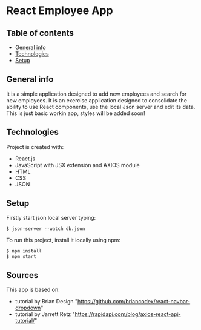 # React Employee App

## Table of contents
* [General info](#general-info)
* [Technologies](#technologies)
* [Setup](#setup)

## General info
It is a simple application designed to add new employees and search for new employees.
It is an exercise application designed to consolidate the ability to use React components, 
use the local Json server and edit its data.
This is just basic workin app, styles will be added soon!

## Technologies
Project is created with:

* React.js
* JavaScript with JSX extension and AXIOS module
* HTML
* CSS
* JSON

## Setup

Firstly start json local server typing:

```
$ json-server --watch db.json
```
To run this project, install it locally using npm:

```
$ npm install
$ npm start
```

## Sources
This app is based on:
* tutorial by Brian Design
 "https://github.com/briancodex/react-navbar-dropdown"
* tutorial by Jarrett Retz
 "https://rapidapi.com/blog/axios-react-api-tutorial/"




